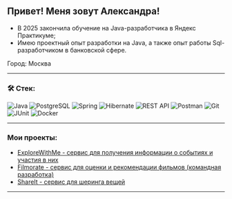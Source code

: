## Привет! Меня зовут Александра!

 - В 2025 закончила обучение на Java-разработчика в Яндекс Практикуме;
 - Имею проектный опыт разработки на Java, а также опыт работы Sql-разработчиком в банковской сфере.

Город: Москва

---
### &#128736; Стек:
![Java](https://img.shields.io/badge/java-%25?style=for-the-badge&logo=java&color=blue)
![PostgreSQL](https://img.shields.io/badge/PostgreSQL-%252300758F.svg?style=for-the-badge&logo=PostgreSQL&color=lightskyblue)
![Spring](https://img.shields.io/badge/spring-%25?style=for-the-badge&logo=spring&color=lavenderblush)
![Hibernate](https://img.shields.io/badge/Hibernate-%25?style=for-the-badge&logo=hibernate&color=peru)
![REST API](https://img.shields.io/badge/REST%20API-%23266999.svg?style=for-the-badge&color=teal)
![Postman](https://img.shields.io/badge/Postman-%25.svg?style=for-the-badge&logo=postman&color=moccasin)
![Git](https://img.shields.io/badge/Git-%25.svg?style=for-the-badge&logo=git&color=black)
![JUnit](https://img.shields.io/badge/JUnit-%25?style=for-the-badge&color=crimson)
![Docker](https://img.shields.io/badge/docker-%25?style=for-the-badge&logo=docker&color=gainsboro)

---

### Мои проекты:
- [ExploreWithMe - сервис для получения информации о событиях и участия в них](https://github.com/BersenevaAV/java-explore-with-me)
- [Filmorate - сервис для оценки и рекомендации фильмов (командная разработка)](https://github.com/BersenevaAV/filmorate)
- [ShareIt - сервис для шеринга вещей](https://github.com/BersenevaAV/java-shareit)

---
